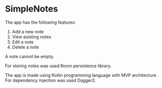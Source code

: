 # SimpleNotes

The app has the following features:

1. Add a new note
2. View existing notes
3. Edit a note
4. Delete a note

A note cannot be empty.

For storing notes was used Room persistence library.

The app is made using Kotlin programming language with MVP architecture. For dependency injection was used Dagger2.

